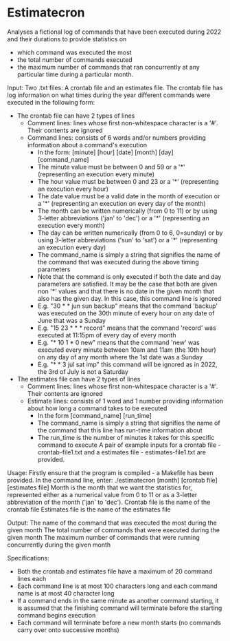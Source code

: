 # Estimatecron

Analyses a fictional log of commands that have been executed during 2022 and their durations to provide statistics on 
  - which command was executed the most
  - the total number of commands executed
  - the maximum number of commands that ran concurrently at any particular time
during a particular month.

Input: 
Two .txt files: A crontab file and an estimates file. The crontab file has log information on what times during the year different commands were executed in the following form:
  - The crontab file can have 2 types of lines
      - Comment lines: lines whose first non-whitespace character is a '#'. Their contents are ignored
      - Command lines: consists of 6 words and/or numbers providing information about a command's execution
          - In the form: [minute] [hour] [date] [month] [day] [command_name]
          - The minute value must be between 0 and 59 or a '*' (representing an execution every minute)
          - The hour value must be between 0 and 23 or a '*' (representing an execution every hour)
          - The date value must be a valid date in the month of execution or a '*' (representing an execution on every day of the month)
          - The month can be written numerically (from 0 to 11) or by using 3-letter abbreviations ('jan' to 'dec') or a '*' (representing an execution every month)
          - The day can be written numerically (from 0 to 6, 0=sunday) or by using 3-letter abbreviations ('sun' to 'sat') or a '*' (representing an execution every day)
          - The command_name is simply a string that signifies the name of the command that was executed during the above timing parameters
          - Note that the command is only executed if both the date and day parameters are satisfied. It may be the case that both are given non '*' values and that there is no date in the given month that also has the given day. In this case, this command line is ignored
          - E.g. "30 * * jun sun backup" means that the command 'backup' was executed on the 30th minute of every hour on any date of June that was a Sunday
          - E.g. "15 23 * * * record" means that the command 'record' was executed at 11:15pm of every day of every month
          - E.g. "* 10 1 * 0 new" means that the command 'new' was executed every minute between 10am and 11am (the 10th hour) on any day of any month where the 1st date was a Sunday
          - E.g. "* * 3 jul sat imp" this command will be ignored as in 2022, the 3rd of July is not a Saturday
  - The estimates file can have 2 types of lines
      - Comment lines: lines whose first non-whitespace character is a '#'. Their contents are ignored
      - Estimate lines: consists of 1 word and 1 number providing information about how long a command takes to be executed
          - In the form [command_name] [run_time]
          - The command_name is simply a string that signifies the name of the command that this line has run-time information about
          - The run_time is the number of minutes it takes for this specific command to execute
A pair of example inputs for a crontab file - crontab-file1.txt and a estimates file - estimates-file1.txt are provided.

Usage: 
Firstly ensure that the program is compiled - a Makefile has been provided. 
In the command line, enter: ./estimatecron [month] [crontab file] [estimates file]
Month is the month that we want the statistics for, represented either as a numerical value from 0 to 11 or as a 3-letter abbreviation of the month ('jan' to 'dec').
Crontab file is the name of the crontab file
Estimates file is the name of the estimates file

Output: 
The name of the command that was executed the most during the given month
The total number of commands that were executed during the given month
The maximum number of commands that were running concurrently during the given month

Specifications:
- Both the crontab and estimates file have a maximum of 20 command lines each
- Each command line is at most 100 characters long and each command name is at most 40 character long
- If a command ends in the same minute as another command starting, it is assumed that the finishing command will terminate before the starting command begins execution
- Each command will terminate before a new month starts (no commands carry over onto successive months)

          
      
